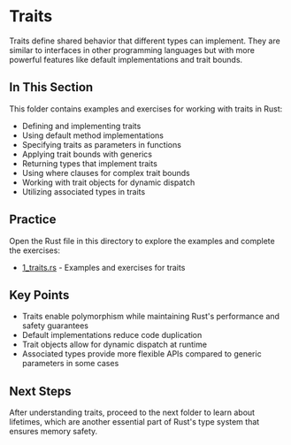 # Traits

Traits define shared behavior that different types can implement. They are similar to interfaces in other programming languages but with more powerful features like default implementations and trait bounds.

## In This Section

This folder contains examples and exercises for working with traits in Rust:

- Defining and implementing traits
- Using default method implementations
- Specifying traits as parameters in functions
- Applying trait bounds with generics
- Returning types that implement traits
- Using where clauses for complex trait bounds
- Working with trait objects for dynamic dispatch
- Utilizing associated types in traits

## Practice

Open the Rust file in this directory to explore the examples and complete the exercises:
- [1_traits.rs](./1_traits.rs) - Examples and exercises for traits

## Key Points

- Traits enable polymorphism while maintaining Rust's performance and safety guarantees
- Default implementations reduce code duplication
- Trait objects allow for dynamic dispatch at runtime
- Associated types provide more flexible APIs compared to generic parameters in some cases

## Next Steps

After understanding traits, proceed to the next folder to learn about lifetimes, which are another essential part of Rust's type system that ensures memory safety. 